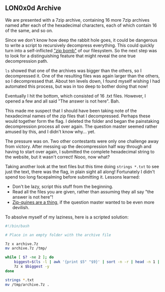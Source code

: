 ## LON0x0d Archive

We are presented with a 7zip archive, containing 16 more 7zip archives named after each of the hexadecimal characters, each of which contain 16 of the same, and so on. 

Since we don't know how deep the rabbit hole goes, it could be dangerous to write a script to recursively decompress everything. This could quickly turn into a self-inflicted ["zip bomb"](https://en.wikipedia.org/wiki/Zip_bomb) of our filesystem. So the next step was to look for a distinguishing feature that might reveal the one true decompression path.

`ls` showed that one of the archives was bigger than the others, so I decompressed it. One of the resulting files was again larger than the others, so I decompressed that. About ten levels down, I found myself wishing I had automated this process, but was in too deep to bother doing that now! 

Eventually I hit the bottom, which consisted of 16 .txt files. However, I opened a few and all said "The answer is not here". Bah.

This made me suspect that I should have been taking note of the hexadecimal names of the zip files that I decompressed. Perhaps these would together form the flag. I deleted the folder and began the painstaking decompression process all over again. The question master seemed rather amused by this, and I didn't know why... yet.

The pressure was on. Two other contestants were only one challenge away from victory. After messing up the decompression half way through and having to start over again, I submitted the complete hexadecimal string to the website, but it wasn't correct! Nooo, now what?

Taking another look at the text files but this time doing `strings *.txt` to see just the text, there was the flag, in plain sight all along! Fortunately I didn't spend too long facepalming before submitting it. Lessons learned:

 - Don't be lazy, script this stuff from the beginning.
 - Read all the files you are given, rather than assuming they all say "the answer is not here"!
 - [Zip-quines are a thing](https://research.swtch.com/zip), if the question master wanted to be even more devilish.

To absolve myself of my laziness, here is a scripted solution:

```bash
#!/bin/bash

# Place in an empty folder with the archive file

7z x archive.7z
mv archive.7z /tmp/

while [ $? -ne 2 ]; do 
    biggest=$(ls -l | awk '{print $5" "$9}' | sort -n -r | head -n 1 | awk '{print $2}')
    7z x $biggest -y
done

strings *.txt
mv /tmp/archive.7z . 
```
